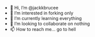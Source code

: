 - 👋 Hi, I’m @jackkbrucee
- 👀 I’m interested in forking only
- 🌱 I’m currently learning everything
- 💞️ I’m looking to collaborate on nothing
- 📫 How to reach me... go to hell

<!---
jackkbrucee/jackkbrucee is a ✨ special ✨ repository because its `README.md` (this file) appears on your GitHub profile.
You can click the Preview link to take a look at your changes.
--->
